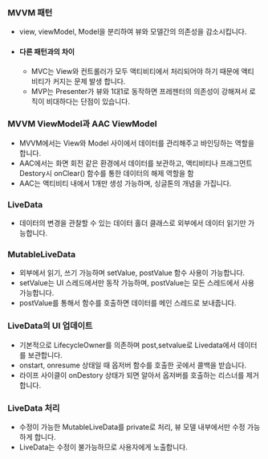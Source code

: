 
### MVVM 패턴
- view, viewModel, Model을 분리하여 뷰와 모델간의 의존성을 감소시킵니다.
- #### 다른 패턴과의 차이
  - MVC는 View와 컨트롤러가 모두 액티비티에서 처리되어야 하기 때문에 액티비티가 커지는 문제 발생 합니다.
  - MVP는 Presenter가 뷰와 1대1로 동작하면 프레젠터의 의존성이 강해져서 로직이 비대하다는 단점이 있습니다.

### MVVM ViewModel과 AAC ViewModel
- MVVM에서는 View와 Model 사이에서 데이터를 관리해주고 바인딩하는 역할을 합니다.
- AAC에서는 화면 회전 같은 환경에서 데이터를 보관하고, 액티비티나 프래그먼트 Destory시 onClear() 함수를 통한 데이터의 해제 역할을 함
- AAC는 액티비티 내에서 1개만 생성 가능하며, 싱글톤의 개념을 가집니다.

### LiveData
- 데이터의 변경을 관찰할 수 있는 데이터 홀더 클래스로 외부에서 데이터 읽기만 가능합니다.

### MutableLiveData
- 외부에서 읽기, 쓰기 가능하며 setValue, postValue 함수 사용이 가능합니다.
- setValue는 UI 스레드에서만 동작 가능하며, postValue는 모든 스레드에서 사용 가능합니다.
- postValue를 통해서 함수를 호출하면 데이터를 메인 스레드로 보내줍니다.

### LiveData의 UI 업데이트
- 기본적으로 LifecycleOwner를 의존하며 post,setvalue로 Livedata에서 데이터를 보관합니다.
- onstart, onresume 상태일 때 옵저버 함수를 호출한 곳에서 콜백을 받습니다.
- 라이프 사이클이 onDestory 상태가 되면 알아서 옵저버를 호출하는 리스너를 제거합니다.

### LiveData 처리
- 수정이 가능한 MutableLiveData를 private로 처리, 뷰 모델 내부에서만 수정 가능하게 합니다.
- LiveData는 수정이 불가능하므로 사용자에게 노출합니다.